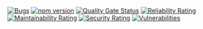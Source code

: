 [![Bugs](https://sonarcloud.io/api/project_badges/measure?project=Oct22CapStone_Oct22CapStone&metric=bugs)](https://sonarcloud.io/summary/new_code?id=Oct22CapStone_Oct22CapStone)
[![npm version](https://badge.fury.io/js/node.svg)](https://badge.fury.io/js/node)
[![Quality Gate Status](https://sonarcloud.io/api/project_badges/measure?project=Oct22CapStone_Oct22CapStone&metric=alert_status)](https://sonarcloud.io/summary/new_code?id=Oct22CapStone_Oct22CapStone)
[![Reliability Rating](https://sonarcloud.io/api/project_badges/measure?project=Oct22CapStone_Oct22CapStone&metric=reliability_rating)](https://sonarcloud.io/summary/new_code?id=Oct22CapStone_Oct22CapStone)
[![Maintainability Rating](https://sonarcloud.io/api/project_badges/measure?project=Oct22CapStone_Oct22CapStone&metric=sqale_rating)](https://sonarcloud.io/summary/new_code?id=Oct22CapStone_Oct22CapStone)
[![Security Rating](https://sonarcloud.io/api/project_badges/measure?project=oct22capstone_Oct22CapStone&metric=security_rating)](https://sonarcloud.io/summary/new_code?id=oct22capstone_Oct22CapStone)
[![Vulnerabilities](https://sonarcloud.io/api/project_badges/measure?project=oct22capstone_Oct22CapStone&metric=vulnerabilities)](https://sonarcloud.io/summary/new_code?id=oct22capstone_Oct22CapStone)
